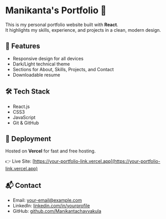 # Manikanta's Portfolio 🚀

This is my personal portfolio website built with **React**.  
It highlights my skills, experience, and projects in a clean, modern design.

## 🌟 Features
- Responsive design for all devices
- Dark/Light technical theme
- Sections for About, Skills, Projects, and Contact
- Downloadable resume

## 🛠️ Tech Stack
- React.js
- CSS3
- JavaScript
- Git & GitHub

## 🚀 Deployment
Hosted on **Vercel** for fast and free hosting.  

👉 Live Site: [https://your-portfolio-link.vercel.app](https://your-portfolio-link.vercel.app)

## 📬 Contact
- Email: your-email@example.com  
- LinkedIn: [linkedin.com/in/yourprofile](https://linkedin.com/in/yourprofile)  
- GitHub: [github.com/Manikantachavvakula](https://github.com/Manikantachavvakula)  
